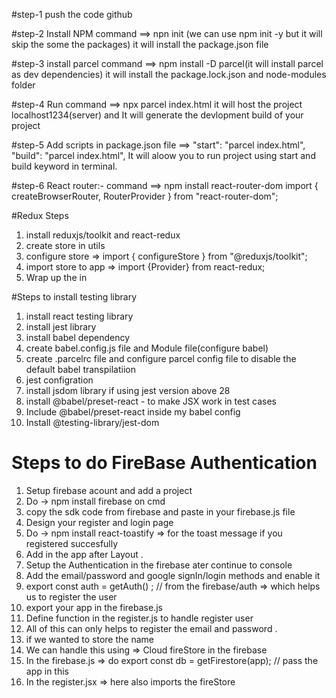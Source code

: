#step-1
push the code github

#step-2
Install NPM
command ==> npn init (we can use npm init -y but it will skip the some the packages)
it will install the package.json file

#step-3
install parcel
command ==> npm install -D parcel(it will install parcel as dev dependencies)
it will install the package.lock.json and node-modules folder

#step-4
Run command ==> npx parcel index.html
it will host the project localhost1234(server) and It will generate the devlopment build of your project

#step-5
Add scripts in package.json file ==> "start": "parcel index.html",
                                     "build": "parcel index.html",
It will aloow you to run project using start and build keyword in terminal.   

#step-6
React router:-
command ==> npm install react-router-dom
import { createBrowserRouter, RouterProvider } from "react-router-dom";


#Redux Steps
1. install reduxjs/toolkit and react-redux
2. create store in utils
3. configure store => import { configureStore } from "@reduxjs/toolkit";
4. import store to app => import {Provider} from react-redux;
5. Wrap up the <app> in <Provider store={your_store_name}>


#Steps to install testing library
1.  install react testing library
2.  install jest library
3.  install babel dependency
4.  create babel.config.js file and Module file(configure babel)
5.  create .parcelrc file and configure parcel config file to disable the default babel transpilatiion
6.  jest configration
7.  install jsdom library if using jest version above 28
8.  install @babel/preset-react - to make JSX work in test cases
9.  Include @babel/preset-react inside my babel config
10. Install @testing-library/jest-dom 

# Steps to do FireBase Authentication
1. Setup firebase acount and add a project 
2. Do -> npm install firebase on cmd
3. copy the sdk code from firebase and paste  in your firebase.js file
4. Design your register and login page 
5. Do -> npm install react-toastify => for the toast message if you registered succesfully
6. Add <ToastContainer /> in the app after Layout .
7. Setup the Authentication in  the firebase ater continue to console
8. Add the email/password and google signIn/login methods and enable it
9. export const auth = getAuth() ; // from the firebase/auth => which helps us to register the user 
10. export your app in the firebase.js
11. Define function in the register.js to handle register user
11. All of this can only helps to register the email and password .
12. if we wanted to store the name
13. We can handle this using => Cloud fireStore in the firebase 
14. In the firebase.js => do export const db = getFirestore(app); // pass the app in this
15. In the register.jsx => here also imports the fireStore 